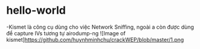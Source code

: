 # hello-world
-Kismet là công cụ dùng cho việc Network Sniffing, ngoài a còn được dùng để capture IVs tương tự airodump-ng
![Image of kismet]https://github.com/huynhminhchu/crackWEP/blob/master/1.png
